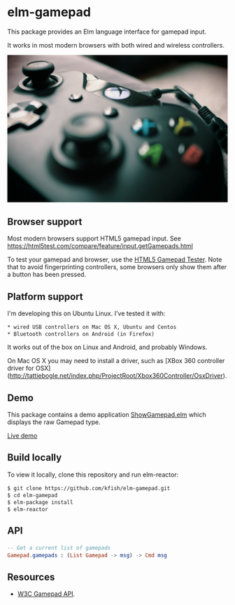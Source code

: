 # elm-gamepad

This package provides an Elm language interface for gamepad input.

It works in most modern browsers with both wired and wireless controllers.

![Image of XBox 360 controller](images/xbox-1602822_1280.jpg)

## Browser support

Most modern browsers support HTML5 gamepad input. See
https://html5test.com/compare/feature/input.getGamepads.html

To test your gamepad and browser, use the
[HTML5 Gamepad Tester](http://html5gamepad.com/).
Note that to avoid fingerprinting controllers, some browsers only
show them after a button has been pressed.

## Platform support

I'm developing this on Ubuntu Linux. I've tested it with:

	* wired USB controllers on Mac OS X, Ubuntu and Centos
	* Bluetooth controllers on Android (in Firefox)

It works out of the box on Linux and Android, and probably Windows.

On Mac OS X you may need to install a driver, such as
[XBox 360 controller driver for OSX]
(http://tattiebogle.net/index.php/ProjectRoot/Xbox360Controller/OsxDriver).

## Demo

This package contains a demo application
[ShowGamepad.elm](ShowGamepad.elm) which displays the raw Gamepad type.

[Live demo](http://kfish.github.io/elm-gamepad/)

## Build locally

To view it locally, clone this repository and run elm-reactor:

```
$ git clone https://github.com/kfish/elm-gamepad.git
$ cd elm-gamepad
$ elm-package install
$ elm-reactor
```

## API

```elm
-- Get a current list of gamepads
Gamepad.gamepads : (List Gamepad -> msg) -> Cmd msg
```

## Resources

 * [W3C Gamepad API](https://w3c.github.io/gamepad/).

